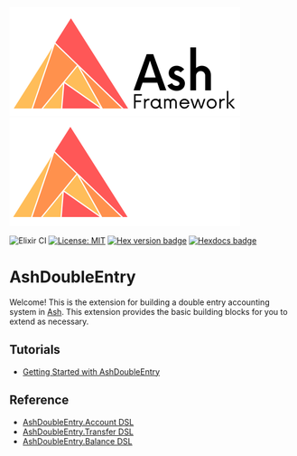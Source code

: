 ![Logo](https://github.com/ash-project/ash/blob/main/logos/cropped-for-header-black-text.png?raw=true#gh-light-mode-only)
![Logo](https://github.com/ash-project/ash/blob/main/logos/cropped-for-header-white-text.png?raw=true#gh-dark-mode-only)

![Elixir CI](https://github.com/ash-project/ash_double_entry/workflows/CI/badge.svg)
[![License: MIT](https://img.shields.io/badge/License-MIT-yellow.svg)](https://opensource.org/licenses/MIT)
[![Hex version badge](https://img.shields.io/hexpm/v/ash_double_entry.svg)](https://hex.pm/packages/ash_double_entry)
[![Hexdocs badge](https://img.shields.io/badge/docs-hexdocs-purple)](https://hexdocs.pm/ash_double_entry)

# AshDoubleEntry

Welcome! This is the extension for building a double entry accounting system in [Ash](https://hexdocs.pm/ash). This extension provides the basic building blocks for you to extend as necessary.

## Tutorials

- [Getting Started with AshDoubleEntry](documentation/tutorials/getting-started-with-ash-double-entry.md)

## Reference

- [AshDoubleEntry.Account DSL](documentation/dsls/DSL:-AshDoubleEntry.Account.md)
- [AshDoubleEntry.Transfer DSL](documentation/dsls/DSL:-AshDoubleEntry.Transfer.md)
- [AshDoubleEntry.Balance DSL](documentation/dsls/DSL:-AshDoubleEntry.Balance.md)
